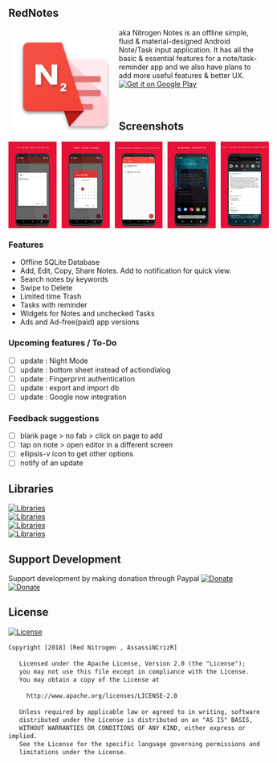 ## RedNotes
<img src="graphics/web_icon.png" align="left" width="200" hspace="10" vspace="10">
aka Nitrogen Notes is an offline simple, fluid & material-designed Android Note/Task input application. It has all the basic & essential features for a note/task-reminder app and we also have plans to add more useful features  & better UX.<br/>

<div style="display:flex;" >
<a href="https://play.google.com/store/apps/details?id=notes.rednitrogen.com.rednotes.free">
    <img alt="Get it on Google Play"
        height="80"
        src="https://play.google.com/intl/en_us/badges/images/generic/en_badge_web_generic.png" />
</a>
</div>
</br></br>

## Screenshots
<div style="display:flex;" >
<img  src="graphics/screenshot_2.jpeg" width="19%" >
<img style="margin-left:10px;" src="graphics/screenshot_3.jpeg" width="19%" >
<img style="margin-left:10px;" src="graphics/screenshot_4.jpeg" width="19%" >
<img style="margin-left:10px;" src="graphics/screenshot_5.jpeg" width="19%" >
<img style="margin-left:10px;" src="graphics/screenshot_6.jpeg" width="19%" >

</div>

### Features
- Offline SQLite Database
- Add, Edit, Copy, Share Notes. Add to notification for quick view.
- Search notes by keywords
- Swipe to Delete
- Limited time Trash
- Tasks with reminder
- Widgets for Notes and unchecked Tasks
- Ads and Ad-free(paid) app versions

### Upcoming features / To-Do
- [ ] update : Night Mode
- [ ] update : bottom sheet instead of actiondialog
- [ ] update : Fingerprint authentication
- [ ] update : export and import db
- [ ] update : Google now integration

### Feedback suggestions
- [ ] blank page > no fab > click on page to add
- [ ] tap on note > open editor in a different screen
- [ ] ellipsis-v icon to get other options
- [ ] notify of an update

## Libraries
[![Libraries](https://img.shields.io/badge/com.miguelcatalan:materialsearchview-%201.4.0-green.svg)](https://github.com/MiguelCatalan/MaterialSearchView)<br>
[![Libraries](https://img.shields.io/badge/com.scottyab:rootbeer-lib%200.0.7-green.svg)](https://github.com/scottyab/rootbeer)<br>
[![Libraries](https://img.shields.io/badge/com.wdullaer:materialdatetimepicker-%203.6.3-green.svg)](https://github.com/wdullaer/MaterialDateTimePicker)<br>
[![Libraries](https://img.shields.io/badge/JitPack-jakebonk:notifyMe%201.0.0-green.svg)](https://jitpack.io/#jakebonk/NotifyMe)<br>

## Support Development
Support development by making donation through Paypal 
[![Donate](https://img.shields.io/badge/donate-paypal-blue.svg)](https://www.paypal.me/rednitrogen)<br>
[![Donate](https://www.freepngimg.com/thumb/paypal_donate_button/6-2-paypal-donate-button-png-file-thumb.png)](https://www.paypal.com/cgi-bin/webscr?cmd=_donations&business=red.nitrogen.n2@gmail.com&lc=US&item_name=Donation+to+Red+Nitrogen+Saikat+Datta&no_note=0&cn=&currency_code=USD&bn=PP-DonationsBF:btn_donateCC_LG.gif:NonHosted)

## License
[![License](https://img.shields.io/badge/License-Apache%202.0-blue.svg)](https://opensource.org/licenses/Apache-2.0)<br>
```
Copyright [2018] [Red Nitrogen , AssassiNCrizR]

   Licensed under the Apache License, Version 2.0 (the "License");
   you may not use this file except in compliance with the License.
   You may obtain a copy of the License at

     http://www.apache.org/licenses/LICENSE-2.0

   Unless required by applicable law or agreed to in writing, software
   distributed under the License is distributed on an "AS IS" BASIS,
   WITHOUT WARRANTIES OR CONDITIONS OF ANY KIND, either express or implied.
   See the License for the specific language governing permissions and
   limitations under the License.
```
